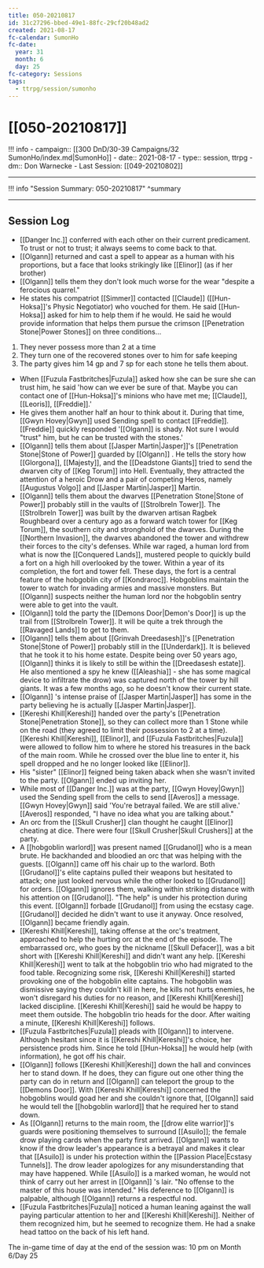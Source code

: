 ```yaml
---
title: 050-20210817
id: 31c27296-bbed-49e1-88fc-29cf20b48ad2
created: 2021-08-17
fc-calendar: SumonHo
fc-date:
  year: 31
  month: 6
  day: 25
fc-category: Sessions
tags:
  - ttrpg/session/sumonho
---
```


# [[050-20210817]]

!!! info
    - campaign:: [[300 DnD/30-39 Campaigns/32 SumonHo/index.md|SumonHo]]
    - date:: 2021-08-17
    - type:: session, ttrpg
    - dm:: Don Warnecke
    - Last Session: [[049-20210802]]


---

!!! info "Session Summary: 050-20210817"
    ^summary

---

## Session Log

- [[Danger Inc.]]  conferred with each other on their current predicament. To trust or not to trust; it always seems to come back to that.
- [[Olgann]]  returned and cast a spell to appear as a human with his proportions, but a face that looks strikingly like [[Elinor]] (as if her brother)
- [[Olgann]]  tells them they don't look much worse for the wear "despite a ferocious quarrel."
- He states his compatriot [[Simmer]] contacted [[Claude]] ([[Hun-Hoksa]]'s Physic Negotiator) who vouched for them. He said [[Hun-Hoksa]] asked for him to help them if he would. He said he would provide information that helps them pursue the crimson [[Penetration Stone|Power Stones]] on three conditions…

1. They never possess more than 2 at a time
2. They turn one of the recovered stones over to him for safe keeping
3. The party gives him 14 gp and 7 sp for each stone he tells them about.

- When [[Fuzula Fastbritches|Fuzula]] asked how she can be sure she can trust him, he said 'how can we ever be sure of that. Maybe you can contact one of [[Hun-Hoksa]]'s minions who have met me; [[Claude]], [[Leoris]], [[Freddie]].'
- He gives them another half an hour to think about it. During that time, [[Gwyn Hovey|Gwyn]] used Sending spell to contact [[Freddie]]. [[Freddie]] quickly responded '[[Olgann]]  is shady. Not sure I would "trust" him, but he can be trusted with the stones.'
- [[Olgann]]  tells them about [[Jasper Martin|Jasper]]'s [[Penetration Stone|Stone of Power]] guarded by [[Olgann]] . He tells the story how [[Glorgona]], [[Majesty]], and the [[Deadstone Giants]] tried to send the dwarven city of [[Keg Torum]] into Hell. Eventually, they attracted the attention of a heroic Drow and a pair of competing Heros, namely [[Augustus Volgo]] and [[Jasper Martin|Jasper]] Martin.
- [[Olgann]]  tells them about the dwarves [[Penetration Stone|Stone of Power]] probably still in the vaults of [[Strolbreln Tower]]. The [[Strolbreln Tower]] was built by the dwarven artisan Ragbek Roughbeard over a century ago as a forward watch tower for [[Keg Torum]], the southern city and stronghold of the dwarves. During the [[Northern Invasion]], the dwarves abandoned the tower and withdrew their forces to the city's defenses. While war raged, a human lord from what is now the [[Conquered Lands]], mustered people to quickly build a fort on a high hill overlooked by the tower. Within a year of its completion, the fort and tower fell. These days, the fort is a central feature of the hobgoblin city of [[Kondraroc]]. Hobgoblins maintain the tower to watch for invading armies and massive monsters. But [[Olgann]]  suspects neither the human lord nor the hobgoblin sentry were able to get into the vault.
- [[Olgann]]  told the party the [[Demons Door|Demon's Door]] is up the trail from [[Strolbreln Tower]]. It will be quite a trek through the [[Ravaged Lands]] to get to them.
- [[Olgann]]  tells them about [[Grinvah Dreedasesh]]'s [[Penetration Stone|Stone of Power]] probably still in the [[Underdark]]. It is believed that he took it to his home estate. Despite being over 50 years ago, [[Olgann]]  thinks it is likely to still be within the [[Dreedasesh estate]]. He also mentioned a spy he knew ([[Aleashia]]  - she has some magical device to infiltrate the drow) was captured north of the tower by hill giants. It was a few months ago, so he doesn't know their current state. 
- [[Olgann]] 's intense praise of [[Jasper Martin|Jasper]] has some in the party believing he is actually [[Jasper Martin|Jasper]].
- [[Kereshi Khill|Kereshi]] handed over the party's [[Penetration Stone|Penetration Stone]], so they can collect more than 1 Stone while on the road (they agreed to limit their possession to 2 at a time). [[Kereshi Khill|Kereshi]], [[Elinor]], and [[Fuzula Fastbritches|Fuzula]] were allowed to follow him to where he stored his treasures in the back of the main room. While he crossed over the blue line to enter it, his spell dropped and he no longer looked like [[Elinor]].
- His "sister" [[Elinor]] feigned being taken aback when she wasn't invited to the party. [[Olgann]]  ended up inviting her.
- While most of [[Danger Inc.]]  was at the party, [[Gwyn Hovey|Gwyn]] used the Sending spell from the cells to send [[Averos]] a message. [[Gwyn Hovey|Gwyn]] said 'You're betrayal failed. We are still alive.' [[Averos]] responded, "I have no idea what you are talking about."
- An orc from the [[Skull Crusher]] clan thought he caught [[Elinor]] cheating at dice. There were four [[Skull Crusher|Skull Crushers]] at the party.
- A [[hobgoblin warlord]] was present named [[Grudanol]] who is a mean brute. He backhanded and bloodied an orc that was helping with the guests. [[Olgann]]  came off his chair up to the warlord. Both [[Grudanol]]'s elite captains pulled their weapons but hesitated to attack; one just looked nervous while the other looked to [[Grudanol]] for orders. [[Olgann]]  ignores them, walking within striking distance with his attention on [[Grudanol]]. "The help" is under his protection during this event. [[Olgann]]  forbade [[Grudanol]] from using the ecstasy cage. [[Grudanol]] decided he didn't want to use it anyway. Once resolved, [[Olgann]]  became friendly again.  
- [[Kereshi Khill|Kereshi]], taking offense at the orc's treatment, approached to help the hurting orc at the end of the episode. The embarrassed orc, who goes by the nickname [[Skull Defacer]], was a bit short with [[Kereshi Khill|Kereshi]] and didn't want any help. [[Kereshi Khill|Kereshi]] went to talk at the hobgoblin trio who had migrated to the food table. Recognizing some risk, [[Kereshi Khill|Kereshi]] started provoking one of the hobgoblin elite captains. The hobgoblin was dismissive saying they couldn't kill in here, he kills not hurts enemies, he won't disregard his duties for no reason, and [[Kereshi Khill|Kereshi]] lacked discipline. [[Kereshi Khill|Kereshi]] said he would be happy to meet them outside. The hobgoblin trio heads for the door. After waiting a minute, [[Kereshi Khill|Kereshi]] follows.      
- [[Fuzula Fastbritches|Fuzula]] pleads with [[Olgann]]  to intervene. Although hesitant since it is [[Kereshi Khill|Kereshi]]'s choice, her persistence prods him. Since he told [[Hun-Hoksa]] he would help (with information), he got off his chair.
- [[Olgann]]  follows [[Kereshi Khill|Kereshi]] down the hall and convinces her to stand down. If he does, they can figure out one other thing the party can do in return and [[Olgann]]  can teleport the group to the [[Demons Door]]. With [[Kereshi Khill|Kereshi]] concerned the hobgoblins would goad her and she couldn't ignore that, [[Olgann]]  said he would tell the [[hobgoblin warlord]] that he required her to stand down.
- As [[Olgann]]  returns to the main room, the [[drow elite warrior]]'s guards were positioning themselves to surround [[Asuilo]]; the female drow playing cards when the party first arrived. [[Olgann]]  wants to know if the drow leader's appearance is a betrayal and makes it clear that [[Asuilo]] is under his protection within the [[Passion Place|Ecstasy Tunnels]]. The drow leader apologizes for any misunderstanding that may have happened. While [[Asuilo]] is a marked woman, he would not think of carry out her arrest in [[Olgann]] 's lair. "No offense to the master of this house was intended." His deference to [[Olgann]]  is palpable, although [[Olgann]]  returns a respectful nod.
- [[Fuzula Fastbritches|Fuzula]] noticed a human leaning against the wall paying particular attention to her and [[Kereshi Khill|Kereshi]]. Neither of them recognized him, but he seemed to recognize them. He had a snake head tattoo on the back of his left hand.

The in-game time of day at the end of the session was: 10 pm on Month 6/Day 25

